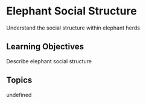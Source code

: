 # Elephant Social Structure

Understand the social structure within elephant herds

## Learning Objectives
Describe elephant social structure

## Topics
undefined